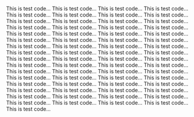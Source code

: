 This is test code... This is test code... This is test code... This is test code... 
This is test code... This is test code... This is test code... This is test code... 
This is test code... This is test code... This is test code... This is test code... 
This is test code... This is test code... This is test code... This is test code... 
This is test code... This is test code... This is test code... This is test code... 
This is test code... This is test code... This is test code... This is test code... This is test code... 
This is test code... This is test code... This is test code... This is test code... This is test code... This is test code... 
This is test code... This is test code... This is test code... This is test code... This is test code... This is test code... This is test code... 
This is test code... This is test code... This is test code... This is test code... This is test code... This is test code... This is test code... This is test code... 
This is test code... This is test code... This is test code... This is test code... This is test code... This is test code... This is test code... This is test code... This is test code... 
This is test code... This is test code... This is test code... This is test code... This is test code... This is test code... This is test code... This is test code... This is test code... This is test code... 
